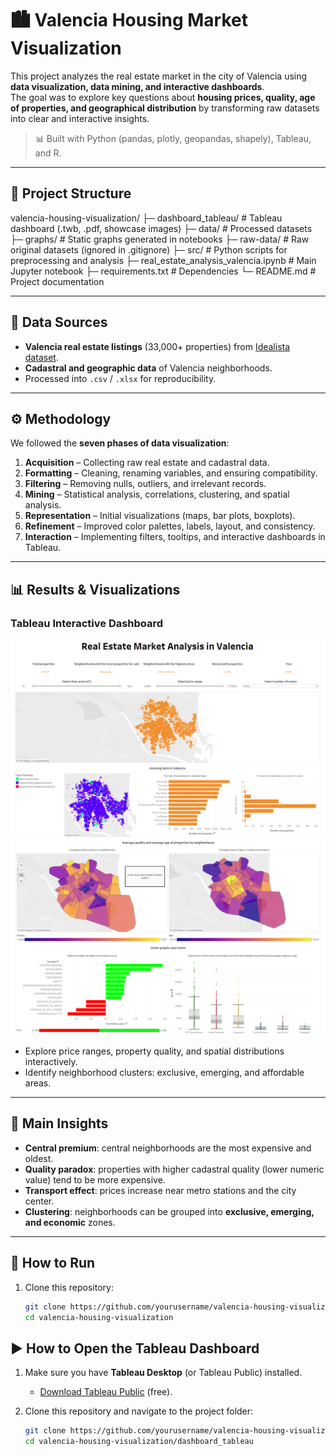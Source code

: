 # 🏙️ Valencia Housing Market Visualization

This project analyzes the real estate market in the city of Valencia using **data visualization, data mining, and interactive dashboards**.  
The goal was to explore key questions about **housing prices, quality, age of properties, and geographical distribution** by transforming raw datasets into clear and interactive insights.

> 📊 Built with Python (pandas, plotly, geopandas, shapely), Tableau, and R.

---

## 📂 Project Structure

valencia-housing-visualization/
├─ dashboard_tableau/ # Tableau dashboard (.twb, .pdf, showcase images)
├─ data/ # Processed datasets
├─ graphs/ # Static graphs generated in notebooks
├─ raw-data/ # Raw original datasets (ignored in .gitignore)
├─ src/ # Python scripts for preprocessing and analysis
├─ real_estate_analysis_valencia.ipynb # Main Jupyter notebook
├─ requirements.txt # Dependencies
└─ README.md # Project documentation

---

## 🔎 Data Sources
- **Valencia real estate listings** (33,000+ properties) from [Idealista dataset](https://github.com/paezha/idealista18).  
- **Cadastral and geographic data** of Valencia neighborhoods.  
- Processed into `.csv` / `.xlsx` for reproducibility.  

---

## ⚙️ Methodology
We followed the **seven phases of data visualization**:

1. **Acquisition** – Collecting raw real estate and cadastral data.  
2. **Formatting** – Cleaning, renaming variables, and ensuring compatibility.  
3. **Filtering** – Removing nulls, outliers, and irrelevant records.  
4. **Mining** – Statistical analysis, correlations, clustering, and spatial analysis.  
5. **Representation** – Initial visualizations (maps, bar plots, boxplots).  
6. **Refinement** – Improved color palettes, labels, layout, and consistency.  
7. **Interaction** – Implementing filters, tooltips, and interactive dashboards in Tableau.  

---

## 📊 Results & Visualizations

### Tableau Interactive Dashboard
<img src="dashboard_tableau/showcase/tableau_showcase_1.png" width="600">

<img src="dashboard_tableau/showcase/tableau_showcase_2.png" width="600">

- Explore price ranges, property quality, and spatial distributions interactively.  
- Identify neighborhood clusters: exclusive, emerging, and affordable areas.  

---

## 🧾 Main Insights
- **Central premium**: central neighborhoods are the most expensive and oldest.  
- **Quality paradox**: properties with higher cadastral quality (lower numeric value) tend to be more expensive.  
- **Transport effect**: prices increase near metro stations and the city center.  
- **Clustering**: neighborhoods can be grouped into **exclusive, emerging, and economic** zones.  

---

## 🚀 How to Run
1. Clone this repository:
   ```bash
   git clone https://github.com/yourusername/valencia-housing-visualization.git
   cd valencia-housing-visualization

## ▶️ How to Open the Tableau Dashboard

1. Make sure you have **Tableau Desktop** (or Tableau Public) installed.  
   - [Download Tableau Public](https://public.tableau.com/s/download) (free).  

2. Clone this repository and navigate to the project folder:
   ```bash
   git clone https://github.com/yourusername/valencia-housing-visualization.git
   cd valencia-housing-visualization/dashboard_tableau

